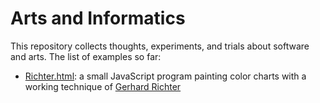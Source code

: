 # Arts and Informatics
This repository collects thoughts, experiments, and trials about software and arts. The list of examples so far:

- <a href="https://vriesa.github.io/arts/Richter.html">Richter.html</a>: a small JavaScript program painting color charts with a working technique of <a href="https://en.wikipedia.org/wiki/Gerhard_Richter">Gerhard Richter</a>

